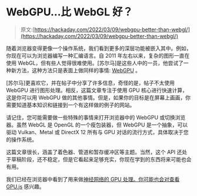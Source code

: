 # WebGPU…比 WebGL 好？

> 原文:[https://hackaday.com/2022/03/09/webgpu-better-than-webgl/](https://hackaday.com/2022/03/09/webgpu-better-than-webgl/)

随着浏览器变得更像一个操作系统，我们看到更多的深层功能被嵌入其中。例如，你现在可以为浏览器编写一种汇编语言。自 2011 年左右以来，复杂的图形一直在使用 WebGL，但有些人觉得很难使用。[苏尔马]是这些人中的一员，他尝试了一种新方法，这种方法只是表面上做同样的事情: [WebGPU](https://surma.dev/things/webgpu/) 。

[苏尔马]更喜欢它，并在帖子中分享了许多信息，奇怪的是，帖子不太使用 WebGPU 进行图形处理。相反，这篇文章专注于使用 GPU 核心进行快速计算，这是你可以用 WebGPU 做的其他事情。但是，如果你的目标是在屏幕上画画，你需要知道基本知识和链接到一个有这样做的例子的网站。

请记住，您可能需要做一些特殊的事情来打开浏览器中的 WebGPU 或切换浏览器。虽然 WebGL 是 OpenGL 的一个瘦包装器，但 WebGPU 是一个抽象，可以驱动 Vulkan、Metal 或 DirectX 12 所有与 GPU 对话的流行方式，具体取决于您的操作系统。

这篇文章很长，涵盖了着色器、管道和暂存缓冲区等主题。当然，这个 API 还处于草稿阶段，还不稳定，但是它看起来足够充实，你现在学到的东西将来可能也会有用。

我们已经在浏览器中看到了用来做[神经网络的 GPU 处理。你可能也会对查看](https://hackaday.com/2017/08/04/neural-nets-in-the-browser-why-not/) [GPU.js](https://hackaday.com/2017/07/17/using-the-gpu-from-javascript/) 感兴趣。